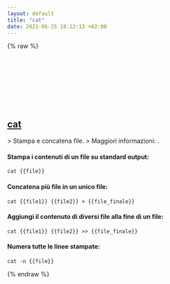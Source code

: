 ```yaml
---
layout: default
title: "cat"
date: 2021-06-25 18:12:13 +02:00
---
```

{% raw %}
<h2 id="cat">
  <a href="/it/common/cat.html">cat</a> <a href="#cat"><svg class="icon">
    <use href="/assets/images/unicode_sprite.svg#link" />
  </svg></a>
</h2>
> Stampa e concatena file.
> Maggiori informazioni: <https://www.gnu.org/software/coreutils/cat>.

#### Stampa i contenuti di un file su standard output:
```shell
cat {{file}}
```
#### Concatena più file in un unico file:
```shell
cat {{file1}} {{file2}} > {{file_finale}}
```
#### Aggiungi il contenuto di diversi file alla fine di un file:
```shell
cat {{file1}} {{file2}} >> {{file_finale}}
```
#### Numera tutte le linee stampate:
```shell
cat -n {{file}}
```
{% endraw %}